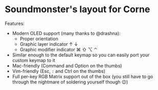 # Soundmonster's layout for Corne

Features:

-   Modern OLED support (many thanks to @drashna):
    -   Proper orientation
    -   Graphic layer indicator ↑ ↓
    -   Graphic modifier indicator ⌘ ⇧ ⌥ ⌃
-   Similar enough to the default keymap so you can easily port your custom keymap to it
-   Mac-friendly (Command and Option on the thumbs)
-   Vim-friendly (Esc, `:` and Ctrl on the thumbs)
-   Full per-key RGB Matrix support out of the box (you still have to go through the nightmare of soldering yourself though 😉)
